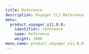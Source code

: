 ```yaml
---
title: Reference
description: Voyager CLI Reference
menu:
  product_voyager_v11.0.0:
    identifier: reference
    name: Reference
    weight: 1000
menu_name: product_voyager_v11.0.0
---
```


